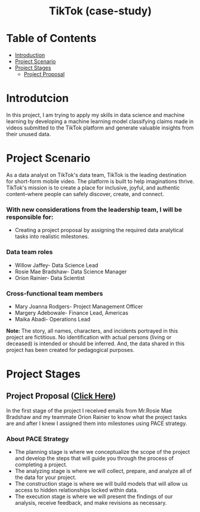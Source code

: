 <h1 align=center> TikTok (case-study) </h1>

# Table of Contents

- [Introduction](#introduction)
- [Project Scenario](#project_scenario)
- [Project Stages](#project_stages)
  - [Project Proposal](#project_proposal)

<a id="introduction"></a>

# Introdutcion

In this project, I am trying to apply my skills in data science and machine learning by developing a machine learning model classifying claims made in videos submitted to the TikTok platform and generate valuable insights from their unused data.

<a id="project_scenario"></a>

# Project Scenario

As a data analyst on TikTok's data team, TikTok is the leading destination for short-form mobile video. The platform is built to help imaginations thrive. TikTok's mission is to create a place for inclusive, joyful, and authentic content–where people can safely discover, create, and connect.

### With new considerations from the leadership team, I will be responsible for:

- Creating a project proposal by assigning the required data analytical tasks into realistic milestones.

### Data team roles

- Willow Jaffey- Data Science Lead
- Rosie Mae Bradshaw- Data Science Manager
- Orion Rainier- Data Scientist

### Cross-functional team members

- Mary Joanna Rodgers- Project Management Officer
- Margery Adebowale- Finance Lead, Americas
- Maika Abadi- Operations Lead

<strong> Note: </strong>The story, all names, characters, and incidents portrayed in this project are fictitious. No identification with actual persons (living or deceased) is intended or should be inferred. And, the data shared in this project has been created for pedagogical purposes.

<a id="project_stages"></a>

# Project Stages

<a id="project_proposal"></a>

## Project Proposal ([Click Here](https://github.com/yousefayman2003/Portfolio-Projects/tree/main/Data-Science/TikTok/project_proposal))

In the first stage of the project I received emails from Mr.Rosie Mae Bradshaw and my teammate Orion Rainier to know what the project tasks are and after I knew I assigned them into milestones using PACE strategy.

### About PACE Strategy

- The planning stage is where we conceptualize the scope of the project and develop the steps that will guide you through the process of completing a project.
- The analyzing stage is where we will collect, prepare, and analyze all of the data for your project.
- The construction stage is where we will build models that will allow us access to hidden relationships locked within data.
- The execution stage is where we will present the findings of our analysis, receive feedback, and make revisions as necessary.
